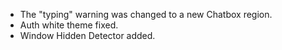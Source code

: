 - The "typing" warning was changed to a new Chatbox region.
- Auth white theme fixed.
- Window Hidden Detector added.
